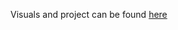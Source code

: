 Visuals and project can be found [here](https://sites.google.com/view/garrettschmid/data/tides-a-visual-exploration?authuser=0)
